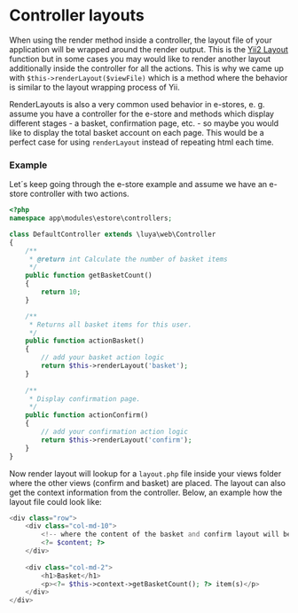 # Controller layouts

When using the render method inside a controller, the layout file of your application will be wrapped around the render output. This is the [Yii2 Layout](http://www.yiiframework.com/doc-2.0/guide-structure-views.html#layouts) function but in some cases you may would like to render another layout additionally inside the controller for all the actions. This is why we came up with `$this->renderLayout($viewFile)` which is a method where the behavior is similar to the layout wrapping process of Yii.

RenderLayouts is also a very common used behavior in e-stores, e. g. assume you have a controller for the e-store and methods which display different stages - a basket, confirmation page, etc. - so maybe you would like to display the total basket account on each page. This would be a perfect case for using `renderLayout` instead of repeating html each time.

### Example

Let´s keep going through the e-store example and assume we have an e-store controller with two actions.

```php
<?php
namespace app\modules\estore\controllers;

class DefaultController extends \luya\web\Controller
{
    /**
     * @return int Calculate the number of basket items
     */
    public function getBasketCount()
    {
        return 10;
    }

    /**
     * Returns all basket items for this user.
     */
    public function actionBasket()
    {   
        // add your basket action logic
        return $this->renderLayout('basket');
    }
    
    /**
     * Display confirmation page.
     */
    public function actionConfirm()
    {
        // add your confirmation action logic
        return $this->renderLayout('confirm');
    }
}
```

Now render layout will lookup for a `layout.php` file inside your views folder where the other views (confirm and basket) are placed. The layout can also get the context information from the controller. Below, an example how the layout file could look like:

```php
<div class="row">
    <div class="col-md-10">
        <!-- where the content of the basket and confirm layout will be returned -->
        <?= $content; ?>
    </div>
    
    <div class="col-md-2">
        <h1>Basket</h1>
        <p><?= $this->context->getBasketCount(); ?> item(s)</p>
    </div>
</div>
```
